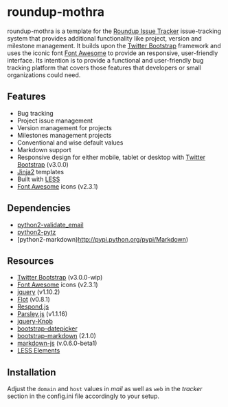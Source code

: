 roundup-mothra
==============

roundup-mothra is a template for the [Roundup Issue Tracker](http://www.roundup-tracker.org/) issue-tracking system that provides additional functionality like project, version and milestone management. It builds upon the [Twitter Bootstrap](http://twitter.github.io/bootstrap) framework and uses the iconic font [Font Awesome](http://fortawesome.github.io/Font-Awesome) to provide an responsive, user-friendly interface. Its intention is to provide a functional and user-friendly bug tracking platform that covers those features that developers or small organizations could need.

Features
--------

  * Bug tracking
  * Project issue management
  * Version management for projects
  * Milestones management projects
  * Conventional and wise default values
  * Markdown support
  * Responsive design for either mobile, tablet or desktop with [Twitter Bootstrap](http://twitter.github.io/bootstrap) (v3.0.0)
  * [Jinja2](http://jinja.pocoo.org/) templates
  * Built with [LESS](http://lesscss.org)
  * [Font Awesome](http://fortawesome.github.io/Font-Awesome) icons (v2.3.1)

Dependencies
------------

  * [python2-validate_email](http://pypi.python.org/pypi/validate_email)
  * [python2-pytz](http://pypi.python.org/pypi/pytz)
  * [python2-markdown)http://pypi.python.org/pypi/Markdown)

Resources
---------

  * [Twitter Bootstrap](http://twitter.github.io/bootstrap) (v3.0.0-wip)
  * [Font Awesome](http://fortawesome.github.io/Font-Awesome) icons (v2.3.1)
  * [jquery](http://jquery.com) (v1.10.2)
  * [Flot](http://www.flotcharts.org) (v0.8.1)
  * [Respond.js](https://github.com/scottjehl/Respond)
  * [Parsley.js](http://parsleyjs.org) (v1.1.16)
  * [jquery-Knob](http://github.com/aterrien/jQuery-Knob)
  * [bootstrap-datepicker](http://www.eyecon.ro/bootstrap-datepicker)
  * [bootstrap-markdown](http://toopay.github.io/bootstrap-markdown) (2.1.0)
  * [markdown-js](http://github.com/evilstreak/markdown-js) (v.0.6.0-beta1)
  * [LESS Elements](https://github.com/dmitryf/elements)

Installation
------------

Adjust the `domain` and `host` values in _mail_ as well as `web` in the
_tracker_ section in the config.ini file accordingly to your setup.
